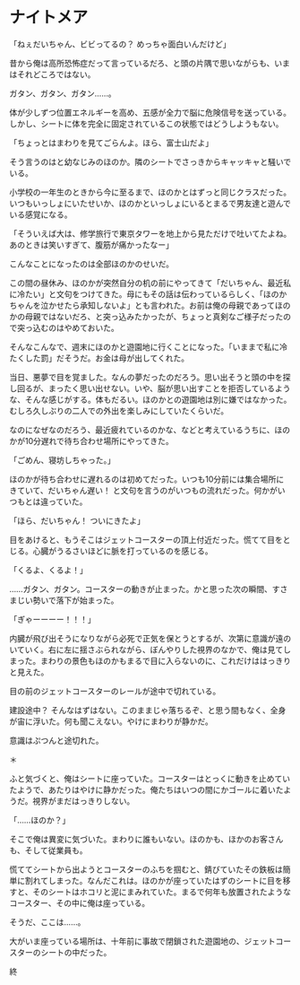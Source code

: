 
# ナイトメア

「ねぇだいちゃん、ビビってるの？ めっちゃ面白いんだけど」

昔から俺は高所恐怖症だって言っているだろ、と頭の片隅で思いながらも、いまはそれどころではない。

ガタン、ガタン、ガタン……。

体が少しずつ位置エネルギーを高め、五感が全力で脳に危険信号を送っている。しかし、シートに体を完全に固定されているこの状態ではどうしようもない。

「ちょっとはまわりを見てごらんよ。ほら、富士山だよ」

そう言うのはと幼なじみのほのか。隣のシートでさっきからキャッキャと騒いでいる。

小学校の一年生のときから今に至るまで、ほのかとはずっと同じクラスだった。いつもいっしょにいたせいか、ほのかといっしょにいるとまるで男友達と遊んでいる感覚になる。

「そういえば大は、修学旅行で東京タワーを地上から見ただけで吐いてたよね。あのときは笑いすぎて、腹筋が痛かったなー」

こんなことになったのは全部ほのかのせいだ。

この間の昼休み、ほのかが突然自分の机の前にやってきて「だいちゃん、最近私に冷たい」と文句をつけてきた。母にもその話は伝わっているらしく、「ほのかちゃんを泣かせたら承知しないよ」とも言われた。お前は俺の母親であってほのかの母親ではないだろ、と突っ込みたかったが、ちょっと真剣なご様子だったので突っ込むのはやめておいた。

そんなこんなで、週末にほのかと遊園地に行くことになった。「いままで私に冷たくした罰」だそうだ。お金は母が出してくれた。

当日、悪夢で目を覚ました。なんの夢だったのだろう。思い出そうと頭の中を探し回るが、まったく思い出せない。いや、脳が思い出すことを拒否しているような、そんな感じがする。体もだるい。ほのかとの遊園地は別に嫌ではなかった。むしろ久しぶりの二人での外出を楽しみにしていたくらいだ。

なのになぜなのだろう、最近疲れているのかな、などと考えているうちに、ほのかが10分遅れで待ち合わせ場所にやってきた。

「ごめん、寝坊しちゃった。」

ほのかが待ち合わせに遅れるのは初めてだった。いつも10分前には集合場所にきていて、だいちゃん遅い！ と文句を言うのがいつもの流れだった。何かがいつもとは違っていた。

「ほら、だいちゃん！ ついにきたよ」

目をあけると、もうそこはジェットコースターの頂上付近だった。慌てて目をとじる。心臓がうるさいほどに脈を打っているのを感じる。

「くるよ、くるよ！」

……ガタン、ガタン。コースターの動きが止まった。かと思った次の瞬間、すさまじい勢いで落下が始まった。

「ぎゃーーーー！！！」

内臓が飛び出そうになりながら必死で正気を保とうとするが、次第に意識が遠のいていく。右に左に揺さぶられながら、ぼんやりした視界のなかで、俺は見てしまった。まわりの景色もほのかもまるで目に入らないのに、これだけははっきりと見えた。

目の前のジェットコースターのレールが途中で切れている。

建設途中？ そんなはずはない。このままじゃ落ちるぞ、と思う間もなく、全身が宙に浮いた。何も聞こえない。やけにまわりが静かだ。

意識はぷつんと途切れた。

＊

ふと気づくと、俺はシートに座っていた。コースターはとっくに動きを止めていたようで、あたりはやけに静かだった。俺たちはいつの間にかゴールに着いたようだ。視界がまだはっきりしない。

「……ほのか？」

そこで俺は異変に気づいた。まわりに誰もいない。ほのかも、ほかのお客さんも、そして従業員も。

慌ててシートから出ようとコースターのふちを掴むと、錆びていたその鉄板は簡単に割れてしまった。なんだこれは。ほのかが座っていたはずのシートに目を移すと、そのシートはホコリと泥にまみれていた。まるで何年も放置されたようなコースター、その中に俺は座っている。

そうだ、ここは……。

大がいま座っている場所は、十年前に事故で閉鎖された遊園地の、ジェットコースターのシートの中だった。


終

